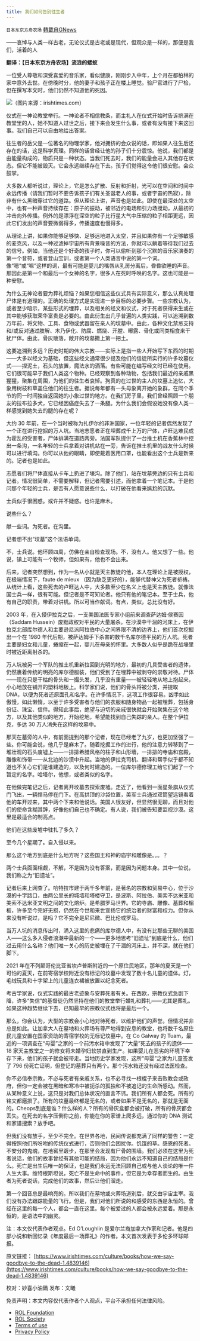 ```yaml
---
title: 我们如何告别往生者
---
```

`日本东京方舟农场` [轉載自GNews](https://gnews.org/zh-hans/2320277/)

——哀悼与人类一样古老，无论仪式是古老或是现代，但观众是一样的，那便是我们，活着的人

**翻译：【日本东京方舟农场】流浪的蝼蚁**

一位受人尊敬和深受喜爱的音乐家，看似健康，刚刚步入中年，上个月在都柏林的家中意外去世。在傍晚时分，他的妻子和孩子正在楼上睡觉。验尸官进行了尸检，但在撰写本文时，他们仍然不知道他的死因。

![](https://assets.gnews.org/wp-content/uploads/2022/04/图片-1-16.jpeg)（图片来源：irishtimes.com）

仪式在一神论教堂举行。一神论者不相信教条，而主礼人在仪式开始时告诉挤满在教堂里的人，她不知道人过世之后，接下来会发生什么事，或者有没有接下来这回事。我们自己可以自由地给出答案。

往生者的岳父是一位著名的物理学家，他对拥挤的会众说的话，即如果人往生后还存在的话，这是科学真理。同样的话曾经让他的孙子们十分震惊。他说，我们都是由能量构成的，物质只是一种状态。当我们死去时，我们的能量会进入其他存在状态。但它不能被毁灭。它会永远继续存在下去。孩子们觉得这令他们很安慰。会众鼓掌。

大多数人都听说过，理论上，它是怎么扩散、反射和折射，光可以在空间和时间中永远传播（请我们暂时不要告诉孩子们有关圣诞老人的事，或者宇宙的热寂），除非有什么黑暗穿过它的道路。但从理论上讲，声音也是如此。即使在最深处的太空中，也有一种声音持续存在：原子的振动，被邻近的电场和引力场搅动，从最初的冲击向外传播。例外的是漂浮在深空的粒子比行星大气中压缩的粒子相距更远，因此它们发出的声音要微弱得多，传播速度也慢得多。

从理论上讲，如果你能够足够快、足够远地进入太空，并且如果你有一个足够敏感的麦克风，以及一种过滤掉宇宙所有背景噪音的方法，你就可以躺着等待我们过去的信号。例如，当他还是个好奇的孩子时，你可以偷听到那个沉默的音乐家演奏的第一个音符，或者登山宝训，或者第一个人类语言中说的第一个词。像“嗯”或“嘛”这样的词，最有可能是婴儿的嘴唇从乳房分离后，昏昏欲睡的声音。那因此是第一个和最后一个女神的名字，很多人在死时呼唤的名字。这也可能是一种安慰。

为什么无神论者要为葬礼烦恼？如果您相信这些仪式具有实际意义，那么认真处理尸体是有道理的。正确的处理方式是实现进一步目标的必要步骤。一些宗教认为，或者至少暗示，某些形式的埋葬，以及相关的经文和仪式，对于死者获得来生或在其中能够获取荣华富贵是必要的。由此衍生出几乎普遍的人类实践，可以追溯到数万年前，将文物、工具、食物或武器留在亲人的坟墓中。由此，各种文化禁忌支持和/或反对通过肢解、木乃伊化、防腐、燃烧、开膛、曝露、骨化或同类相食来干扰尸体。由此，骨灰散落，敞开的坟墓撒上第一把土。

这要追溯到多远？历史时期的伟大宗教——实际上是指一些人开始写下东西的时期——大多以经文为基础，但这些经文通常很少提及他们的信徒所实行的许多坟墓仪式——捏泥土，石头的放置，魔法水的洒落。有些可能在编写经文时已经在使用。它们很可能早于我们人类这个物种。已经观察到各种动物，包括我们最近的亲戚黑猩猩，聚集在周围，为他们的往生者哀悼。狗真的在过世的主人的坟墓上追忆，大象用树枝和草盖住他们的往生者。据说每年都有一头母象离开她的象群，在同个季节的同一时间独自返回她的小象过世的地方。在我们房子里，我们曾经照顾一个朋友的拉布拉多犬，它已经因癌症失去了一条腿。为什么我们会假设她没有像人类一样感觉到她失去的腿的存在呢？

大约 30 年前，在一个当时被称为扎伊尔的非洲国家，一位年轻的记者偶然发现了一个正在进行挖掘的万人坑。当地志愿者正在埋葬成千上万的尸体，卢旺达难民成为霍乱的受害者，尸体排满在道路两旁。法国军队提供了一台推土机在香蕉林中挖出一条沟，一名年轻的士兵拿着对讲机站在一旁，告诉在推土机里的战友什么时候可以进行填沟。你可以从他的眼睛，即使戴着医用口罩，也能看出这个士兵是新来的。记者也是如此。

志愿者们将尸体直接从卡车上扔进了壕沟。除了他们，站在坟墓旁边的只有士兵和记者。情况很简单，不需要解释，但记者需要引述，而他拿着一个笔记本。于是他问那个年轻的士兵，是否有人愿意说些什么，以打破在他看来尴尬的沉默。

士兵似乎很困惑。或许并不疑惑。也许是麻木。

说些什么？

献一些词。为死者。在沟里。

记者想不出“坟墓”这个法语单词。

不，士兵说。他环顾四周，仿佛在亲自检查现场。不，没有人。他又想了一些。他说，镇上可能有一个牧师，但如果有，他也不会出来。

后来，记者突然想到，作为一名从小就是天主教徒的他，本人在理论上是被授权，在极端情况下，faute de mieux （因为缺乏更好的），能够代替神父为死者祈祷。从统计上看，这些死去的卢旺达人中，大多数至少在名义上也是天主教徒。就像法国士兵一样，很有可能。但记者是不可知论者。他只有他的笔记本。至于士兵，他有自己的职责，带着对讲机。所以可当作献词。有点，类似，总比没有好。

2003 年，在入侵伊拉克之后，一支美国法医专家小组前来调查萨达姆·侯赛因（Saddam Hussein）废黜政权对平民的大量屠杀。在沙漠中干涸的河床上，在伊拉克北部库尔德人和主要逊尼派阿拉伯中心之间界限不清的边界上，他们首次挖掘出一个在 1980 年代后期，被萨达姆手下杀害的数千名库尔德平民的万人坑。死者主要是妇女和儿童，蜷缩在一起，婴儿在母亲的怀里。大多数人似乎是跪在战壕里时被近距离射杀的。

万人坑被另一个军队的推土机重新拉回到光明的地方，最初的几具受害者的遗体，仍然裹着传统的明亮的库尔德服装，他们受到了在埋葬中被剥夺的崇敬对待。尸体——现在只是干枯的骨头和一撮头发，几乎没有重量——被轻轻地从地上抱起来，小心地放在铺开的塑料地板上。科学家们说，他们的骨头将被分类，并提取 DNA，以便为死者还原面孔和名字。在许多情况下，这项工作很容易。凶手如此傲慢，如此懒惰，以至于许多受害者与他们的衣服和随身物品一起被埋葬，包括身份证、珠宝、信件。得知此事后，绝望与迫切的亲戚很快就会开始聚集在这个地方，以及其他类似的地方，开始挖地，希望能找到自己失踪的亲人。在整个伊拉克，多达 30 万人消失在这样的坟墓中。

那天在墓旁的人中，有前面提到的那个记者，现在已经老了九岁，也更加坚强了一些。你可能会说，他几乎是麻木了。随着挖掘工作的进行，他的注意力转移到了一堆壮观的石头废墟上——一排排希腊风格的柱子和山形墙，一排排的寺庙和宫殿，雕像和饰带——从北边的沙漠中升起。当地的伊拉克司机、翻译和帮手似乎都不知道也不关心它们是谁建造的，以及何时建造的。一位库尔德修理工给它们起了一个暂定的名字。哈塔尔，他想，或者类似的名字。

在他做完笔记之后，记者离开坟墓去探索废墟。走近了，他看到一面星条旗从仪式门飞出，一辆悍马停在门下。在高拱顶的沙袋位置，美军士兵通过双筒望远镜看着他的车开过来，其中两个下来和他说话。美国人很友好，但显然很无聊，而且对他们的使命含糊其辞，好像他们自己也不确定。有人说，我们被告知要监视沙漠。这里是最适合的制高点。

他们在这些废墟中驻扎了多久？

至今几个星期了。自入侵以来。

那么这个地方到底是什么地方呢？这些国王和神的庙宇和雕像是。。。？

两个士兵面面相觑，不解，不是因为没有答案，而是因为问题本身。其中一位说，我们称之为“旧遗址”。

记者后来上网查了。哈特拉市建于两千多年前，是著名的宗教和贸易中心，位于沙漠的十字路口，由两公里长的城墙和塔楼守卫，是波斯、阿拉伯、美索不达米亚和美索不达米亚文明之间的文化熔炉。是希腊罗马世界。它的寺庙、雕像、墓葬和楣板，许多至今完好无损，仍然在今世和来世宣扬它的统治者的财富和权力。但你从来没有听说过，是吗？它不完全是尼尼微、巴比伦或罗马。

当万人坑的消息传出时，涌入这里的悲痛的库尔德人中，有没有比那些无聊的美国人——这么多入侵者浪潮中最新的一个——更多地思考“旧遗址”到底是什么，他们过去用什么名称？他们唯一关心的历史被埋在了干涸的河床上，并不深，就在他们脚下。

2021 年在不列颠哥伦比亚省坎卢普斯附近的一个原住民地区，那年的夏天是一个可怕的夏天，在前寄宿学校附近没有标记的坟墓中发现了数十名儿童的遗体。灯，毛绒玩具和十字架上的儿童连衣裙被放置以纪念死者。

考古学家说，仪式实践的最古老迹象与安葬死者有关。在西欧，宗教仪式急剧下降，许多“失信”的基督徒仍然坚持在他们的教堂举行婚礼和葬礼——尤其是葬礼。如果这种趋势继续下去，已知最早的宗教仪式也将是最后一个。

那么，你会认为，大型的宗教会小心地对待死者，以维护他们的声誉。但情况并非总是如此。让加拿大人在墓地和火葬场有尊严地得到安息的教堂，也将数千名原住民儿童安置在国家资助的寄宿学校的无标记坟墓中。在 Co Galway 的 Tuam，最近的一项调查在“母婴”之家的一个前污水箱中发现了“大量”死去的孩子的遗体——18 家天主教堂之一的修女将未婚孕妇软禁直到生产。如果婴儿在恶劣的环境下幸存下来，他们的孩子就会被带走。当地历史学家发现，这所“母婴”之家为儿童签发了 796 份死亡证明，但登记的墓葬只有两个。那个污水箱还没有经过法医检查。

你不必信奉宗教，不必与死者有亲戚关系，也不必寻找一根棍子来击败教会或政府，但你一定会被在黑暗和寒冷中被扼杀的孤独和不被追记的生命所感动。然而，从某种意义上说，这只是对我们总体状况的直言不讳。我们所有人都会死。所有的铭文都磨损了。所有的坟墓最终都是无名的，或者如果不是无名的，那就是无面的。Cheops到底是谁？什么样的人？所有的骨灰盒都会被打破，所有的骨灰都会丢失。在死去的名字压倒你之前，你能在你的家谱上爬多远，通过你的 DNA 测试和家谱搜索？放手吧。

但我们没有放手，至少不完全。在世界各地，民间传说都充满了同样的警告：一定得按照他们所吩咐的传统仪式进行，否则他们会困扰你。饥饿的草。感恩的死者。不安分的鬼魂，在地窖里踱步，在那里会发现有尸骨的围墙。我们必须在这里为死者说话，他们的故事曾经有其他可能的结局，因为他们永远不知道自己的结局是什么。死亡是出生后唯一的保证，也是我们永远无法回顾自己或与他人谈论的唯一件人生大事。维特根斯坦说，死亡不是生命中的事件，但它是为幸存者而生的。由生者为死者说话，完成他们的故事，然后让他们溜走。

第一个回音总是最响亮的。所以我们在墓地或火葬场道别后，就交由宇宙主宰。我们没有办法跟踪能量的飞行。但是，我们对他们所说的和感受的东西是永恒的。曾经在这里的每一个人，都会一直在这里。每个被爱过的人都会被永远爱着。那是永恒的，是语法中的幽灵。

注：本文仅代表作者观点。Ed O’Loughlin 是爱尔兰裔加拿大作家和记者。他是四部小说和新回忆录《年度最后一场葬礼》的作者。本文首次发表于多伦多环球邮报。

原文链接：
[https://www.irishtimes.com/culture/books/how-we-say-goodbye-to-the-dead-1.4839146](https://www.irishtimes.com/culture/books/how-we-say-goodbye-to-the-dead-1.4839146)

校对：妙喜小油鍋
发布：文曦

 

免责声明：本文内容仅代表作者个人观点，平台不承担任何法律风险。

- [ROL Foundation](https://rolfoundation.org/)
- [ROL Society](https://rolsociety.org/)
- [Terms of use](https://gnews.org/terms-of-use-3/)
- [Privacy Policy](https://gnews.org/privacy-policy/)
